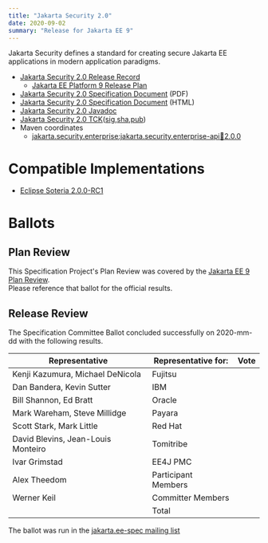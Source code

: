 ```yaml
---
title: "Jakarta Security 2.0"
date: 2020-09-02
summary: "Release for Jakarta EE 9"
---
```

Jakarta Security defines a standard for creating secure Jakarta EE applications in modern application paradigms.

* [Jakarta Security 2.0 Release Record](https://projects.eclipse.org/projects/ee4j.es/releases/2.0)
  * [Jakarta EE Platform 9 Release Plan](https://eclipse-ee4j.github.io/jakartaee-platform/jakartaee9/JakartaEE9ReleasePlan)
* [Jakarta Security 2.0 Specification Document](./jakarta-security-spec-2.0.pdf) (PDF)
* [Jakarta Security 2.0 Specification Document](./jakarta-security-spec-2.0.html) (HTML)
* [Jakarta Security 2.0 Javadoc](./apidocs)
* [Jakarta Security 2.0 TCK]()([sig](),[sha](),[pub]())
* Maven coordinates
  * [jakarta.security.enterprise:jakarta.security.enterprise-api:jar:2.0.0](https://search.maven.org/artifact/jakarta.security.enterprise/jakarta.security.enterprise-api/2.0.0/jar)


# Compatible Implementations

* [Eclipse Soteria 2.0.0-RC1](https://eclipse-ee4j.github.io/soteria)

# Ballots

## Plan Review

[//]: # (For Jakarta EE 9, the Platform Plan Review covered 95% of the Specification Projects.  For those Projects, just use the following statement in this Plan Review section:)

This Specification Project's Plan Review was covered by the [Jakarta EE 9 Plan Review](https://jakarta.ee/specifications/platform/9/).  
Please reference that ballot for the official results.

[//]: # (If your Project was required to do a standalone Plan Review...  You'll need to perform an official Plan Review ballot and record the results here.)

## Release Review

The Specification Committee Ballot concluded successfully on 2020-mm-dd with the following results.

| Representative                                        | Representative for: | Vote |
|-------------------------------------------------------|---------------------|------|
| Kenji Kazumura, Michael DeNicola                      | Fujitsu             |      |
| Dan Bandera, Kevin Sutter                             | IBM                 |      |
| Bill Shannon, Ed Bratt                                | Oracle              |      |
| Mark Wareham, Steve Millidge                          | Payara              |      |
| Scott Stark, Mark Little                              | Red Hat             |      |
| David Blevins, Jean-Louis Monteiro                    | Tomitribe           |      |
| Ivar Grimstad                                         | EE4J PMC            |      |
| Alex Theedom                                          | Participant Members |      |
| Werner Keil                                           | Committer Members   |      |
|                                                       | Total               |      |

The ballot was run in the [jakarta.ee-spec mailing list]()
